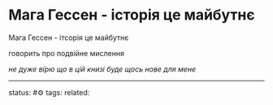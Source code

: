 # Мага Гессен - історія це майбутнє
Мага Гессен - ітсорія це майбутнє  
  
говорить про подвійне мислення

*не дуже вірю що в цій книзі буде щось нове для мене*

---
status: #⚙️ 
tags: 
related: 